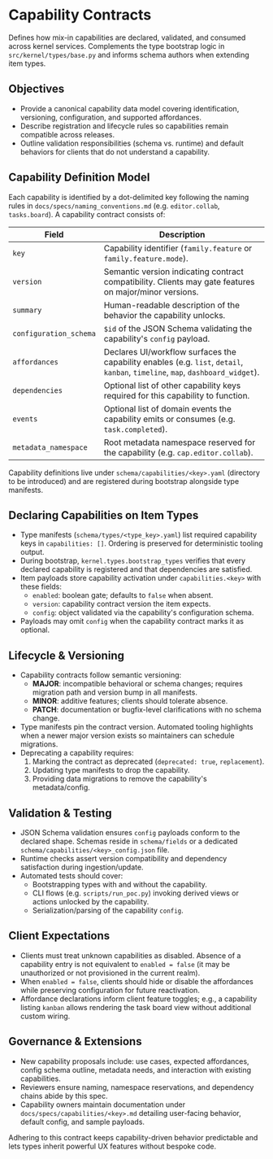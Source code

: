 # Capability Contracts

Defines how mix-in capabilities are declared, validated, and consumed across
kernel services. Complements the type bootstrap logic in
`src/kernel/types/base.py` and informs schema authors when extending item types.

## Objectives
- Provide a canonical capability data model covering identification, versioning,
  configuration, and supported affordances.
- Describe registration and lifecycle rules so capabilities remain compatible
  across releases.
- Outline validation responsibilities (schema vs. runtime) and default behaviors
  for clients that do not understand a capability.

## Capability Definition Model
Each capability is identified by a dot-delimited key following the naming rules
in `docs/specs/naming_conventions.md` (e.g. `editor.collab`, `tasks.board`). A
capability contract consists of:

| Field | Description |
| --- | --- |
| `key` | Capability identifier (`family.feature` or `family.feature.mode`). |
| `version` | Semantic version indicating contract compatibility. Clients may gate features on major/minor versions. |
| `summary` | Human-readable description of the behavior the capability unlocks. |
| `configuration_schema` | `$id` of the JSON Schema validating the capability's `config` payload. |
| `affordances` | Declares UI/workflow surfaces the capability enables (e.g. `list`, `detail`, `kanban`, `timeline`, `map`, `dashboard_widget`). |
| `dependencies` | Optional list of other capability keys required for this capability to function. |
| `events` | Optional list of domain events the capability emits or consumes (e.g. `task.completed`). |
| `metadata_namespace` | Root metadata namespace reserved for the capability (e.g. `cap.editor.collab`). |

Capability definitions live under `schema/capabilities/<key>.yaml` (directory to
be introduced) and are registered during bootstrap alongside type manifests.

## Declaring Capabilities on Item Types
- Type manifests (`schema/types/<type_key>.yaml`) list required capability keys
  in `capabilities: []`. Ordering is preserved for deterministic tooling output.
- During bootstrap, `kernel.types.bootstrap_types` verifies that every declared
  capability is registered and that dependencies are satisfied.
- Item payloads store capability activation under `capabilities.<key>` with
  these fields:
  - `enabled`: boolean gate; defaults to `false` when absent.
  - `version`: capability contract version the item expects.
  - `config`: object validated via the capability's configuration schema.
- Payloads may omit `config` when the capability contract marks it as optional.

## Lifecycle & Versioning
- Capability contracts follow semantic versioning:
  - **MAJOR**: incompatible behavioral or schema changes; requires migration
    path and version bump in all manifests.
  - **MINOR**: additive features; clients should tolerate absence.
  - **PATCH**: documentation or bugfix-level clarifications with no schema
    change.
- Type manifests pin the contract version. Automated tooling highlights when a
  newer major version exists so maintainers can schedule migrations.
- Deprecating a capability requires:
  1. Marking the contract as deprecated (`deprecated: true`, `replacement`).
  2. Updating type manifests to drop the capability.
  3. Providing data migrations to remove the capability's metadata/config.

## Validation & Testing
- JSON Schema validation ensures `config` payloads conform to the declared
  shape. Schemas reside in `schema/fields` or a dedicated
  `schema/capabilities/<key>_config.json` file.
- Runtime checks assert version compatibility and dependency satisfaction during
  ingestion/update.
- Automated tests should cover:
  - Bootstrapping types with and without the capability.
  - CLI flows (e.g. `scripts/run_poc.py`) invoking derived views or actions
    unlocked by the capability.
  - Serialization/parsing of the capability `config`.

## Client Expectations
- Clients must treat unknown capabilities as disabled. Absence of a capability
  entry is not equivalent to `enabled = false` (it may be unauthorized or not
  provisioned in the current realm).
- When `enabled = false`, clients should hide or disable the affordances while
  preserving configuration for future reactivation.
- Affordance declarations inform client feature toggles; e.g., a capability
  listing `kanban` allows rendering the task board view without additional
  custom wiring.

## Governance & Extensions
- New capability proposals include: use cases, expected affordances, config
  schema outline, metadata needs, and interaction with existing capabilities.
- Reviewers ensure naming, namespace reservations, and dependency chains abide
  by this spec.
- Capability owners maintain documentation under `docs/specs/capabilities/<key>.md`
  detailing user-facing behavior, default config, and sample payloads.

Adhering to this contract keeps capability-driven behavior predictable and lets
types inherit powerful UX features without bespoke code.
